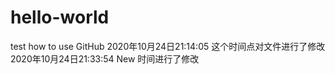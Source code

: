# hello-world
test how to use GitHub
2020年10月24日21:14:05 这个时间点对文件进行了修改
2020年10月24日21:33:54 New 时间进行了修改
